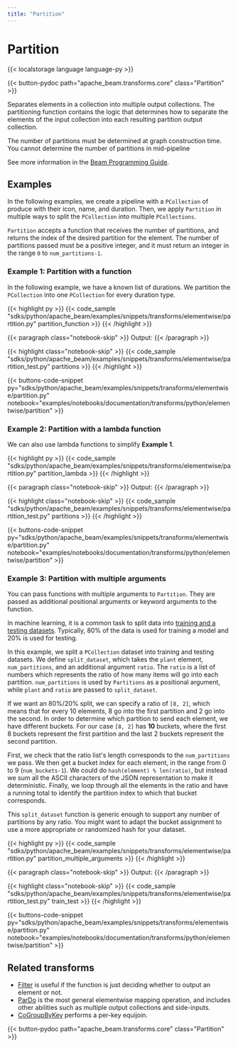 ```yaml
---
title: "Partition"
---
```

<!--
Licensed under the Apache License, Version 2.0 (the "License");
you may not use this file except in compliance with the License.
You may obtain a copy of the License at

http://www.apache.org/licenses/LICENSE-2.0

Unless required by applicable law or agreed to in writing, software
distributed under the License is distributed on an "AS IS" BASIS,
WITHOUT WARRANTIES OR CONDITIONS OF ANY KIND, either express or implied.
See the License for the specific language governing permissions and
limitations under the License.
-->

# Partition

{{< localstorage language language-py >}}

{{< button-pydoc path="apache_beam.transforms.core" class="Partition" >}}

Separates elements in a collection into multiple output
collections. The partitioning function contains the logic that determines how
to separate the elements of the input collection into each resulting
partition output collection.

The number of partitions must be determined at graph construction time.
You cannot determine the number of partitions in mid-pipeline

See more information in the [Beam Programming Guide](/documentation/programming-guide/#partition).

## Examples

In the following examples, we create a pipeline with a `PCollection` of produce with their icon, name, and duration.
Then, we apply `Partition` in multiple ways to split the `PCollection` into multiple `PCollections`.

`Partition` accepts a function that receives the number of partitions,
and returns the index of the desired partition for the element.
The number of partitions passed must be a positive integer,
and it must return an integer in the range `0` to `num_partitions-1`.

### Example 1: Partition with a function

In the following example, we have a known list of durations.
We partition the `PCollection` into one `PCollection` for every duration type.

{{< highlight py >}}
{{< code_sample "sdks/python/apache_beam/examples/snippets/transforms/elementwise/partition.py" partition_function >}}
{{< /highlight >}}

{{< paragraph class="notebook-skip" >}}
Output:
{{< /paragraph >}}

{{< highlight class="notebook-skip" >}}
{{< code_sample "sdks/python/apache_beam/examples/snippets/transforms/elementwise/partition_test.py" partitions >}}
{{< /highlight >}}

{{< buttons-code-snippet
  py="sdks/python/apache_beam/examples/snippets/transforms/elementwise/partition.py"
  notebook="examples/notebooks/documentation/transforms/python/elementwise/partition" >}}

### Example 2: Partition with a lambda function

We can also use lambda functions to simplify **Example 1**.

{{< highlight py >}}
{{< code_sample "sdks/python/apache_beam/examples/snippets/transforms/elementwise/partition.py" partition_lambda >}}
{{< /highlight >}}

{{< paragraph class="notebook-skip" >}}
Output:
{{< /paragraph >}}

{{< highlight class="notebook-skip" >}}
{{< code_sample "sdks/python/apache_beam/examples/snippets/transforms/elementwise/partition_test.py" partitions >}}
{{< /highlight >}}

{{< buttons-code-snippet
  py="sdks/python/apache_beam/examples/snippets/transforms/elementwise/partition.py"
  notebook="examples/notebooks/documentation/transforms/python/elementwise/partition" >}}

### Example 3: Partition with multiple arguments

You can pass functions with multiple arguments to `Partition`.
They are passed as additional positional arguments or keyword arguments to the function.

In machine learning, it is a common task to split data into
[training and a testing datasets](https://en.wikipedia.org/wiki/Training,_validation,_and_test_sets).
Typically, 80% of the data is used for training a model and 20% is used for testing.

In this example, we split a `PCollection` dataset into training and testing datasets.
We define `split_dataset`, which takes the `plant` element, `num_partitions`,
and an additional argument `ratio`.
The `ratio` is a list of numbers which represents the ratio of how many items will go into each partition.
`num_partitions` is used by `Partitions` as a positional argument,
while `plant` and `ratio` are passed to `split_dataset`.

If we want an 80%/20% split, we can specify a ratio of `[8, 2]`, which means that for every 10 elements,
8 go into the first partition and 2 go into the second.
In order to determine which partition to send each element, we have different buckets.
For our case `[8, 2]` has **10** buckets,
where the first 8 buckets represent the first partition and the last 2 buckets represent the second partition.

First, we check that the ratio list's length corresponds to the `num_partitions` we pass.
We then get a bucket index for each element, in the range from 0 to 9 (`num_buckets-1`).
We could do `hash(element) % len(ratio)`, but instead we sum all the ASCII characters of the
JSON representation to make it deterministic.
Finally, we loop through all the elements in the ratio and have a running total to
identify the partition index to which that bucket corresponds.

This `split_dataset` function is generic enough to support any number of partitions by any ratio.
You might want to adapt the bucket assignment to use a more appropriate or randomized hash for your dataset.

{{< highlight py >}}
{{< code_sample "sdks/python/apache_beam/examples/snippets/transforms/elementwise/partition.py" partition_multiple_arguments >}}
{{< /highlight >}}

{{< paragraph class="notebook-skip" >}}
Output:
{{< /paragraph >}}

{{< highlight class="notebook-skip" >}}
{{< code_sample "sdks/python/apache_beam/examples/snippets/transforms/elementwise/partition_test.py" train_test >}}
{{< /highlight >}}

{{< buttons-code-snippet
  py="sdks/python/apache_beam/examples/snippets/transforms/elementwise/partition.py"
  notebook="examples/notebooks/documentation/transforms/python/elementwise/partition" >}}

## Related transforms

* [Filter](/documentation/transforms/python/elementwise/filter) is useful if the function is just
  deciding whether to output an element or not.
* [ParDo](/documentation/transforms/python/elementwise/pardo) is the most general elementwise mapping
  operation, and includes other abilities such as multiple output collections and side-inputs.
* [CoGroupByKey](/documentation/transforms/python/aggregation/cogroupbykey)
performs a per-key equijoin.

{{< button-pydoc path="apache_beam.transforms.core" class="Partition" >}}
